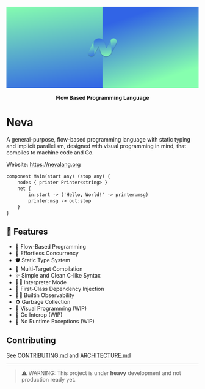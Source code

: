 ![Big Header](./assets/header/big.svg "Big header with nevalang logo")

**<p align="center">Flow Based Programming Language</p>**

# Neva

A general-purpose, flow-based programming language with static typing and implicit parallelism, designed with visual programming in mind, that compiles to machine code and Go.

Website: https://nevalang.org

```neva
component Main(start any) (stop any) {
	nodes { printer Printer<string> }
	net {
		in:start -> ('Hello, World!' -> printer:msg)
		printer:msg -> out:stop
	}
}
```

## 🚀 Features

- 🌊 Flow-Based Programming
- 🔀 Effortless Concurrency
- 🛡️ Static Type System
- 🎯 Multi-Target Compilation
- ✨ Simple and Clean C-like Syntax
- 🏃‍♂️ Interpreter Mode
- 💉 First-Class Dependency Injection
- 🕵️‍♂️ Builtin Observability
- ♻️ Garbage Collection
- 🌈 Visual Programming (WIP)
- 🦫 Go Interop (WIP)
- 🦺 No Runtime Exceptions (WIP)

## Contributing

See [CONTRIBUTING.md](./CONTRIBUTING.md) and [ARCHITECTURE.md](./ARCHITECTURE.md)

---

> ⚠️ WARNING: This project is under **heavy** development and not production ready yet.
